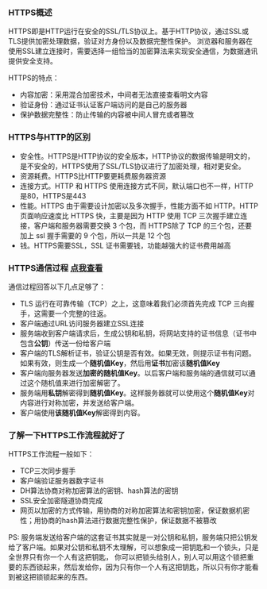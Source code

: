 ### HTTPS概述
HTTPS即是HTTP运行在安全的SSL/TLS协议上。基于HTTP协议，通过SSL或TLS提供加密处理数据，验证对方身份以及数据完整性保护。
浏览器和服务器在使用SSL建立连接时，需要选择一组恰当的加密算法来实现安全通信，为数据通讯提供安全支持。

HTTPS的特点：
- 内容加密：采用混合加密技术，中间者无法直接查看明文内容
- 验证身份：通过证书认证客户端访问的是自己的服务器
- 保护数据完整性：防止传输的内容被中间人冒充或者篡改

### HTTPS与HTTP的区别
- 安全性。HTTPS是HTTP协议的安全版本，HTTP协议的数据传输是明文的，是不安全的，HTTPS使用了SSL/TLS协议进行了加密处理，相对更安全。
- 资源耗费。HTTPS比HTTP要更耗费服务器资源
- 连接方式。HTTP 和 HTTPS 使用连接方式不同，默认端口也不一样，HTTP是80，HTTPS是443
- 性能。HTTPS 由于需要设计加密以及多次握手，性能方面不如 HTTP。HTTP 页面响应速度比 HTTPS 快，主要是因为 HTTP 使用 TCP 三次握手建立连接，客户端和服务器需要交换 3 个包，而 HTTPS除了 TCP 的三个包，还要加上 ssl 握手需要的 9 个包，所以一共是 12 个包
- 钱。HTTPS需要SSL，SSL 证书需要钱，功能越强大的证书费用越高

### HTTPS通信过程  [点我查看](https://www.runoob.com/w3cnote/http-vs-https.html)
通信过程回答以下几点足够了：
- TLS 运行在可靠传输（TCP）之上，这意味着我们必须首先完成 TCP 三向握手，这需要一个完整的往返。
- 客户端通过URL访问服务器建立SSL连接
- 服务端收到客户端请求后，生成公钥和私钥，将网站支持的证书信息（证书中包含**公钥**）传送一份给客户端
- 客户端的TLS解析证书，验证公钥是否有效。如果无效，则提示证书有问题。如果有效，则生成一个**随机值Key**，然后用**证书**加密该**随机值Key**
- 客户端向服务器发送**加密的随机值Key**。以后客户端和服务端的通信就可以通过这个随机值来进行加密解密了。
- 服务端用**私钥**解密得到**随机值Key**。这样服务器就可以使用这个**随机值Key**对内容进行对称加密，并发送给客户端。
- 客户端使用**该随机值Key**解密得到内容。

### 了解一下HTTPS工作流程就好了
HTTPS工作流程一般如下：
- TCP三次同步握手
- 客户端验证服务器数字证书
- DH算法协商对称加密算法的密钥、hash算法的密钥
- SSL安全加密隧道协商完成
- 网页以加密的方式传输，用协商的对称加密算法和密钥加密，保证数据机密性；用协商的hash算法进行数据完整性保护，保证数据不被篡改



PS: 服务端发送给客户端的这套证书其实就是一对公钥和私钥，服务端只把公钥发给了客户端。如果对公钥和私钥不太理解，可以想象成一把钥匙和一个锁头，只是全世界只有你一个人有这把钥匙，
你可以把锁头给别人，别人可以用这个锁把重要的东西锁起来，然后发给你，因为只有你一个人有这把钥匙，所以只有你才能看到被这把锁锁起来的东西。
